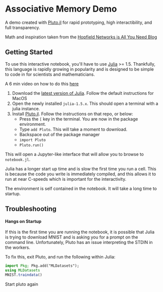 # Associative Memory Demo

A demo created with [Pluto.jl](https://github.com/fonsp/Pluto.jl) for rapid prototyping, high interactibility, and full transparency.

Math and inspiration taken from the [Hopfield Networks is All You Need Blog](https://ml-jku.github.io/hopfield-layers/)

## Getting Started
To use this interactive notebook, you'll have to use [Julia](https://julialang.org/downloads/) >= 1.5. Thankfully, this language is rapidly growing in popularity and is designed to be simple to code in for scientists and mathematicians.

A 6 min video on how to do this [here](https://www.youtube.com/watch?v=OOjKEgbt8AI)

1. Download the [latest version of Julia](https://julialang.org/downloads/). Follow the default instructions for MacOS
2. Open the newly installed `julia-1.5.x`. This should open a terminal with a julia instance.
3. Install [Pluto.jl](https://github.com/fonsp/Pluto.jl). Follow the instructions on that repo, or below:
    - Press the `[` key in the terminal. You are now in the package environment.
    - Type `add Pluto`. This will take a moment to download.
    - Backspace out of the package manager
    - `import Pluto`
    - `Pluto.run()`

This will open a Jupyter-like interface that will allow you to browse to `notebook.jl`.

Julia has a longer start up time and is slow the first time you run a cell. This is because the code you write is immediately compiled, and this allows it to run at near C-speeds which is important for the interactivity.

The environment is self contained in the notebook. It will take a long time to startup.

## Troubleshooting

#### Hangs on Startup
If this is the first time you are running the notebook, it is possible that Julia is trying to download MNIST and is asking you for a prompt on the command line. Unfortunately, Pluto has an issue interpreting the STDIN in the workers. 

To fix this, exit Pluto, and run the following within Julia:

``` julia
import Pkg; Pkg.add("MLDatasets");
using MLDatasets
MNIST.traindata()
```

Start pluto again
